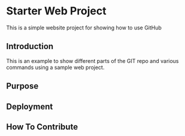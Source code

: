 # Starter Web Project

This is a simple website project for showing how to use GitHub

## Introduction

This is an example to show different parts of the GIT repo and various commands using a sample web project.

## Purpose

## Deployment

## How To Contribute